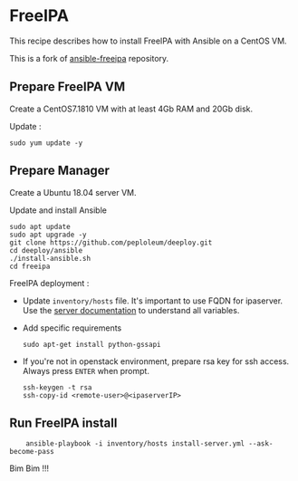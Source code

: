 # FreeIPA

This recipe describes how to install FreeIPA with Ansible on a CentOS VM.

This is a fork of [ansible-freeipa](https://github.com/freeipa/ansible-freeipa) repository.

## Prepare FreeIPA VM

Create a CentOS7.1810 VM with at least 4Gb RAM and 20Gb disk.

Update :

    sudo yum update -y

## Prepare Manager

Create a Ubuntu 18.04 server VM.

Update and install Ansible

    sudo apt update
    sudo apt upgrade -y
    git clone https://github.com/peploleum/deeploy.git
    cd deeploy/ansible
    ./install-ansible.sh
    cd freeipa
    
FreeIPA deployment :

* Update `inventory/hosts` file. It's important to use FQDN for ipaserver. Use the [server documentation](docs/SERVER.md) to understand all variables.

* Add specific requirements

      sudo apt-get install python-gssapi
    
* If you're not in openstack environment, prepare rsa key for ssh access. Always press `ENTER` when prompt.
      
      ssh-keygen -t rsa
      ssh-copy-id <remote-user>@<ipaserverIP>
  
## Run FreeIPA install
  
        ansible-playbook -i inventory/hosts install-server.yml --ask-become-pass
 
 Bim Bim !!!
 
